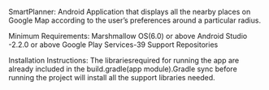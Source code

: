 SmartPlanner:
Android Application that displays all the nearby places on Google Map according to the user’s preferences around a particular radius.

Minimum Requirements:
Marshmallow OS(6.0) or above
Android Studio -2.2.0 or above
Google Play Services-39
Support Repositories


Installation Instructions:
The librariesrequired for running the app are already included in the build.gradle(app module).Gradle sync before running the project will install all the support libraries needed.
